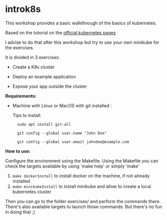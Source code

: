 # introk8s
This workshop provides a basic walkthrough of the basics of kubernetes. 

Based on the tutorial on the [official kubernetes pages](https://kubernetes.io/docs/tutorials/kubernetes-basics/) 

I advise to do that after this workshop but try to use your own minikube for the exercises.

It is divided in 3 exercises:

* Create a K8s cluster

* Deploy an example application

* Expose your app outside the cluster

**Requirements:**

* Machine with Linux or MacOS with git installed :

    Tips to install:

        sudo apt install git-all

        git config --global user.name "John Doe"

        git config --global user.email johndoe@example.com

**How to use:**

Configure the environment using the Makefile.
Using the Makefile you can check the targets available by using 'make help' or simply 'make'

1. `make dockerInstall` to install docker on the machine, if not already installed
2. `make minikubeInstall` to install minikube and allow to create a local kubernetes cluster

Then you can go to the folder exercises/ and perform the commands there.
There's also available targets to launch those commands.
But there's no fun in doing that ;)



